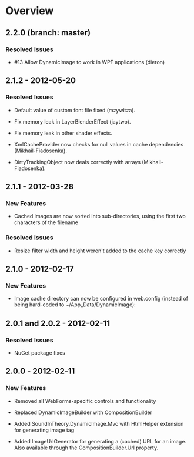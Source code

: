 # Overview

## 2.2.0 (branch: master)

### Resolved Issues

* \#13 Allow DynamicImage to work in WPF applications (dieron)

## 2.1.2 - 2012-05-20

### Resolved Issues

* Default value of custom font file fixed (mzywitza).

* Fix memory leak in LayerBlenderEffect (jaytwo).

* Fix memory leak in other shader effects.

* XmlCacheProvider now checks for null values in cache dependencies (Mikhail-Fiadosenka).

* DirtyTrackingObject now deals correctly with arrays (Mikhail-Fiadosenka).

## 2.1.1 - 2012-03-28

### New Features

* Cached images are now sorted into sub-directories, using the first two characters of the filename

### Resolved Issues

* Resize filter width and height weren't added to the cache key correctly

## 2.1.0 - 2012-02-17

### New Features

* Image cache directory can now be configured in web.config (instead of being hard-coded to ~/App_Data/DynamicImage):
  <add name="XmlCacheProvider"
       type="SoundInTheory.DynamicImage.Caching.XmlCacheProvider, SoundInTheory.DynamicImage"
       cachePath="~/MyCacheDir" />

## 2.0.1 and 2.0.2 - 2012-02-11

### Resolved Issues

* NuGet package fixes

## 2.0.0 - 2012-02-11

### New Features

* Removed all WebForms-specific controls and functionality

* Replaced DynamicImageBuilder with CompositionBuilder

* Added SoundInTheory.DynamicImage.Mvc with HtmlHelper extension for generating image tag

* Added ImageUrlGenerator for generating a (cached) URL for an image. Also available through
  the CompositionBuilder.Url property.